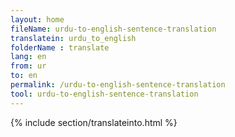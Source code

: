 ```yaml
---
layout: home
fileName: urdu-to-english-sentence-translation
translatein: urdu_to_english
folderName : translate
lang: en
from: ur
to: en
permalink: /urdu-to-english-sentence-translation
tool: urdu-to-english-sentence-translation
---
```

{% include section/translateinto.html %}
